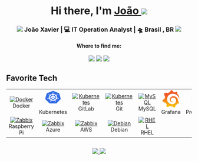 
<div align="center">
   <h1>Hi there, I'm <a href="https://hemant.codes">João </a> <img src="https://media.giphy.com/media/hvRJCLFzcasrR4ia7z/giphy.gif" width="25px"> </h1>

<div align="center">
<h3><img src="https://media.giphy.com/media/WUlplcMpOCEmTGBtBW/giphy.gif" width="30">  João Xavier | 💻 IT Operation Analyst | 🛸 Brasil , BR <img src="https://media.giphy.com/media/WUlplcMpOCEmTGBtBW/giphy.gif" width="30"></h3>
</div>

#### Where to find me:

 <div> 
  <a href = "mailto:joaoxneto7050@gmail.com"><img src="https://img.shields.io/badge/Gmail-D14836?style=for-the-badge&logo=gmail&logoColor=white" target="_blank"></a>
  <a href="https://www.linkedin.com/in/joao-xavierti" target="_blank"><img src="https://img.shields.io/badge/-LinkedIn-%230077B5?style=for-the-badge&logo=linkedin&logoColor=white" target="_blank"></a>
  <a href ="joaoxavier_mnt"><img src="https://img.shields.io/badge/Telegram-2CA5E0?style=for-the-badge&logo=telegram&logoColor=white" target="_blank"></a>
 

</div>  
<h2 align="left" id="macropower-tech">Favorite Tech</h2>

<table>
    <td align="center" width="96"> 
      <a href="#macropower-tech" >
        <img src="https://img.icons8.com/color/344/docker.png" width="48" height="48" alt="Docker" />
      </a>
      <br>Docker
    </td>
    <td align="center" width="96">
      <a href="#macropower-tech" >
        <img src="https://raw.githubusercontent.com/cncf/artwork/master/projects/kubernetes/icon/color/kubernetes-icon-color.svg" width="48" height="48" alt="Kubernetes" />
      </a>
      <br>Kubernetes
    </td>
    <td align="center" width="96">
      <a href="#macropower-tech" >
        <img src="https://www.vectorlogo.zone/logos/gitlab/gitlab-icon.svg" width="48" height="48" alt="Kubernetes" />
      </a>
      <br>GitLab
    </td>
    <td align="center" width="96">
      <a href="#macropower-tech" >
        <img src="https://www.vectorlogo.zone/logos/git-scm/git-scm-icon.svg" width="48" height="48" alt="Kubernetes" />
      </a>
      <br>Git
    </td>
    <td align="center"  width="96">
      <a href="#macropower-tech">
        <img src="https://www.vectorlogo.zone/logos/mysql/mysql-official.svg" width="48" height="48" alt="MySQL" />
      </a>
      <br>MySQL
    </td>
    <td align="center" width="96">
      <a href="#macropower-tech" >
        <img src="https://raw.githubusercontent.com/grafana/grafana/master/public/img/grafana_icon.svg" width="48" height="48" alt="Grafana" />
      </a>
      <br>Grafana
    </td>
    <td align="center" width="96">
      <a href="#macropower-tech" >
        <img src="https://github.com/cncf/artwork/blob/master/projects/prometheus/icon/color/prometheus-icon-color.svg" width="48" height="48" alt="Prometheus" />
      </a>
      <br>Prometheus
    </td> 
    <td align="center" width="96">
      <a href="#macropower-tech" >
        <img src="https://www.vectorlogo.zone/logos/zabbix/zabbix-icon.svg" width="48" height="48" alt="Zabbix" />
      </a>
      <br>Zabbix
      </td>
  </tr>
      <td align="center" width="96">
      <a href="#macropower-tech" >
        <img src="https://www.vectorlogo.zone/logos/raspberrypi/raspberrypi-icon.svg" width="48" height="48" alt="Zabbix" />
      </a>
      <br>Raspberry Pi
      <td align="center" width="96">
      <a href="#macropower-tech" >
        <img src="https://www.vectorlogo.zone/logos/microsoft_azure/microsoft_azure-icon.svg" width="48" height="48" alt="Zabbix" />
      </a>
      <br>Azure
      <td align="center" width="96">
      <a href="#macropower-tech" >
        <img src="https://www.vectorlogo.zone/logos/amazon_aws/amazon_aws-icon.svg" width="48" height="48" alt="Zabbix" />
      </a>
      <br>AWS
      <td align="center"  width="96">
      <a href="#macropower-tech">
        <img src="https://www.debian.org/logos/openlogo-nd.svg" width="48" height="48" alt="Debian" />
      </a>
      <br>Debian
    </td>
    <td align="center"  width="96">
      <a href="#macropower-tech">
        <img src="https://www.vectorlogo.zone/logos/redhat/redhat-icon.svg" width="48" height="48" alt="RHEL" />
      </a>
      <br>RHEL
    </td>
    </td>  
  </tr>
</table>

 ##
 
<div align="center">
  <a href="https://github.com/JoaoXavier-AnalystM">
  <img height="180em" src="https://github-readme-stats.vercel.app/api?username=JoaoXavier-AnalystM&show_icons=true&theme=dracula&include_all_commits=true&count_private=true"/>
  <img height="180em" src="https://github-readme-stats.vercel.app/api/top-langs/?username=JoaoXavier-AnalystM&layout=compact&langs_count=7&theme=dracula"/>
</div>


   
